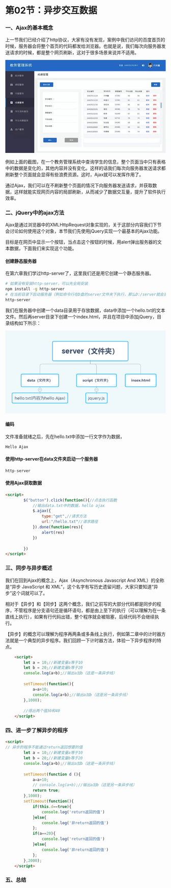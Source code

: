 # 第02节：异步交互数据

### 一、Ajax的基本概念

上一节我们已经介绍了http协议，大家有没有发现，案例中我们访问的百度首页的时候，服务器会将整个首页的代码都发给浏览器。也就是说，我们每次向服务器发送请求的时候，都是整个网页刷新，这对于很多场景来说并不适用。

![教务管理系统示意图](../../images/08_02teach.jpg)

例如上面的截图，在一个教务管理系统中查询学生的信息，整个页面当中只有表格中的数据是变化的，其他内容并没有变化。这样的话我们每次向服务器发送请求都刷新整个页面就会显得有些浪费资源。这时，Ajax就可以发挥作用了。

通过Ajax，我们可以在不刷新整个页面的情况下向服务器发送请求，并获取数据，这样就能实现网页内容的局部刷新，从而减少了数据交互量，提升了软件执行效率。

### 二、jQuery中的ajax方法

Ajax是通过浏览器中的XMLHttpRequest对象实现的，关于这部分内容我们下节会讨论如何使用这个对象，本节我们先使用jQuery实现一个最基本的Ajax功能。

目标是在网页中显示一个按钮，当点击这个按钮的时候，用alert弹出服务器的文本数据，下面我们来实现这个功能。

#### 创建静态服务器

在第六章我们学过http-server了，这里我们还是用它创建一个静态服务器。

``` bash
# 如果没有安装http-server，可以先全局安装
npm install -g http-server
# 在当前目录下启动服务器（例如命令行在D盘的server文件夹下执行，那么D:/server就会变成静态文件服务器目录）
http-server
```

我们在服务器中创建一个data目录用于存放数据，data中添加一个hello.txt的文本文件。然后再server目录下创建一个index.html，并且在项目中添加jQuery，目录结构如下所示：

![思维导图](../../images/0802_Mindmap.png)

#### 编码

文件准备就绪之后，先在hello.txt中添加一行文字作为数据，

``` txt
Hello Ajax
```

#### 使用http-server在data文件夹启动一个服务器

``` node.js
http-server
```

#### 使用Ajax获取数据
``` html
<script>
        $("button").click(function(){//点击执行函数
            //输出data.txt中的数据，hello ajax
            $.ajax({
                type:"get",//请求方法
                url:"/hello.txt"//请求路径
            }).done(function(res){
                alert(res)
            })

        })
</script>
```


### 三、同步与异步概述

我们在回到Ajax的概念上，Ajax（Asynchronous Javascript And XML）的全称是“异步 JavaScript 和 XML”，这个名字有写历史遗留问题，大家只要知道“异步”这个词就可以了。

相对于【异步】和【同步】这两个概念，我们之前写的大部分代码都是同步的程序，不管程序是分支语句还是循环语句，都是由上至下的执行（可以理解为在一条直线上执行），如果有行代码出错，整个程序就会被阻塞，后续代码不会继续执行。

【异步】的概念可以理解为程序再两条或多条线上执行，例如第二章中的计时器方法就是一个典型的异步程序。我们回顾一下计时器方法，体验一下异步程序的特点。

``` html
    <script>
        let a = 10;//新建变量a等于10
        let b = 20;//新建变量b等于20
        console.log(a+b);//输出a加b（这是一条异步线）
        
        setTimeout(function(){
            a=a+10;
            console.log(a+b);//输出a加b（这是另一条异步线）
        },1000);
        
        //得出两个值30和40
    </script>

```

### 四、进一步了解异步的程序

``` html
<script>
// 异步的程序不能通过return返回想要的值
        let a = 10;//新建变量a等于10
        let b = 20;//新建变量b等于20
        console.log(a+b);//输出a加b（这是一条异步线）
        
        setTimeout(function d (){
            a=a+10;
            // console.log(a+b);//输出a加b（这是另一条异步线）
            return true;
        },1000);
        setTimeout(function(){
            if(this.d==true){
                console.log('return返回的值')
            }else{
                console.log('非return返回的值')
            };
            if(a==20){
                console.log('return返回的值')
            }else{
                console.log('非return返回的值')
            };
        },2000);
    </script>
```
### 五、总结

